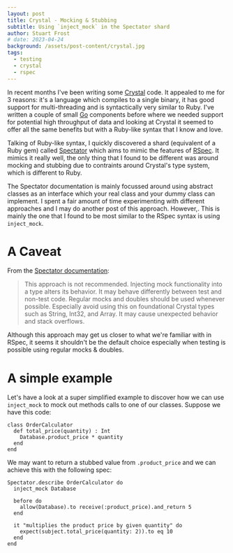 ```yaml
---
layout: post
title: Crystal - Mocking & Stubbing
subtitle: Using `inject_mock` in the Spectator shard
author: Stuart Frost
# date: 2023-04-24
background: /assets/post-content/crystal.jpg
tags:
  - testing
  - crystal
  - rspec
---
```


In recent months I've been writing some [Crystal](https://crystal-lang.org/) code. It appealed to me for 3 reasons: it's a language which compiles to a single binary, it has good support for multi-threading and is syntactically very similar to Ruby. I've written a couple of small [Go](https://go.dev/) components before where we needed support for potential high throughput of data and looking at Crystal it seemed to offer all the same benefits but with a Ruby-like syntax that I know and love.

Talking of Ruby-like syntax, I quickly discovered a shard (equivalent of a Ruby gem) called [Spectator](https://github.com/icy-arctic-fox/spectator) which aims to mimic the features of [RSpec](https://rspec.info/). It mimics it really well, the only thing that I found to be different was around mocking and stubbing due to contraints around Crystal's type system, which is different to Ruby.

The Spectator documentation is mainly focussed around using abstract classes as an interface which your real class and your dummy class can implement. I spent a fair amount of time experimenting with different approaches and I may do another post of this approach. However,. This is mainly the one that I found to be most similar to the RSpec syntax is using `inject_mock`.

# A Caveat
From the [Spectator documentation](https://gitlab.com/arctic-fox/spectator/-/wikis/Injecting-Mocks):

> This approach is not recommended.  Injecting mock functionality into a type alters its behavior. It may behave differently between test and non-test code. Regular mocks and doubles should be used whenever possible. Especially avoid using this on foundational Crystal types such as String, Int32, and Array. It may cause unexpected behavior and stack overflows.

Although this approach may get us closer to what we're familiar with in RSpec, it seems it shouldn't be the default choice especially when testing is possible using regular mocks & doubles.

# A simple example
Let's have a look at a super simplified example to discover how we can use `inject_mock` to mock out methods calls to one of our classes. Suppose we have this code:

```crystal
class OrderCalculator
  def total_price(quantity) : Int
    Database.product_price * quantity
  end
end
```

We may want to return a stubbed value from `.product_price` and we can achieve this with the following spec:

```crystal
Spectator.describe OrderCalculator do
  inject_mock Database

  before do
    allow(Database).to receive(:product_price).and_return 5
  end

  it "multiplies the product price by given quantity" do
    expect(subject.total_price(quantity: 2)).to eq 10
  end
end
```